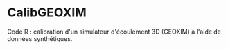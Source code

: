 # CalibGEOXIM
Code R : calibration d'un simulateur d'écoulement 3D (GEOXIM) à l'aide de données synthétiques.
